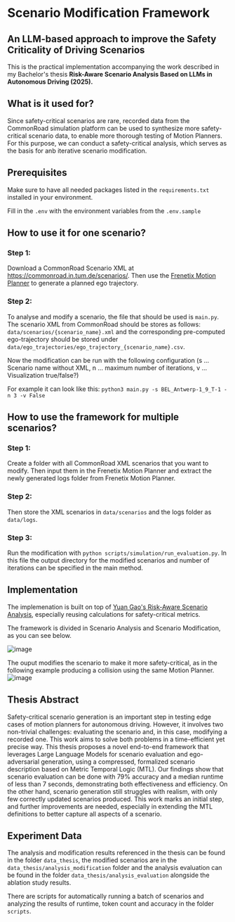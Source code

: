 # Scenario Modification Framework

## An LLM-based approach to improve the Safety Criticality of Driving Scenarios

This is the practical implementation accompanying the work described in my Bachelor's thesis **Risk-Aware Scenario Analysis Based on LLMs
in Autonomous Driving (2025).** 

## What is it used for?

Since safety-critical scenarios are rare, recorded data from the CommonRoad simulation platform can be used to synthesize more safety-critical scenario data, to enable more thorough testing of Motion Planners. For this purpose, we can conduct a safety-critical analysis, which serves as the basis for anb iterative scenario modification.

## Prerequisites

Make sure to have all needed packages listed in the `requirements.txt` installed in your environment.

Fill in the `.env` with the environment variables from the `.env.sample`

## How to use it for one scenario?
### Step 1:
Download a CommonRoad Scenario XML at https://commonroad.in.tum.de/scenarios/.
Then use the [Frenetix Motion Planner](https://github.com/TUM-AVS/Frenetix-Motion-Planner) to generate a planned ego trajectory.

### Step 2:
To analyse and modify a scenario, the file that should be used is `main.py`. The scenario XML from CommonRoad should be stores as follows: `data/scenarios/{scenario_name}.xml` and the corresponding pre-computed ego-trajectory should be stored under `data/ego_trajectories/ego_trajectory_{scenario_name}.csv`.

Now the modification can be run with the following configuration (s ... Scenario name without XML, n ... maximum number of iterations, v ... Visualization true/false?)

For example it can look like this:
`python3 main.py -s BEL_Antwerp-1_9_T-1 -n 3 -v False`

## How to use the framework for multiple scenarios?
### Step 1:
Create a folder with all CommonRoad XML scenarios that you want to modify. Then input them in the Frenetix Motion Planner and extract the newly generated logs folder from Frenetix Motion Planner. 

### Step 2:
Then store the XML scenarios in `data/scenarios` and the logs folder as `data/logs`.

### Step 3:
Run the modification with `python scripts/simulation/run_evaluation.py`. In this file the output directory for the modified scenarios and number of iterations can be specified in the main method.

## Implementation

The implemenation is built on top of [Yuan Gao's Risk-Aware Scenario Analysis](https://github.com/yuangao-tum/Riskaware-Scenario-analyse), especially reusing calculations for safety-critical metrics.

The framework is divided in Scenario Analysis and Scenario Modification, as you can see below.

![image](https://github.com/user-attachments/assets/ae92da7b-2b13-4563-88e9-08666ece567e)


The ouput modifies the scenario to make it more safety-critical, as in the following example producing a collision using the same Motion Planner.
![image](https://github.com/user-attachments/assets/24836eab-c6ac-4806-87d6-24303ba092e5)


## Thesis Abstract

 Safety-critical scenario generation is an important step in testing edge cases of motion planners
for autonomous driving. However, it involves two non-trivial challenges: evaluating the
scenario and, in this case, modifying a recorded one. This work aims to solve both problems
in a time-efficient yet precise way.
This thesis proposes a novel end-to-end framework that leverages Large Language Models
for scenario evaluation and ego-adversarial generation, using a compressed, formalized
scenario description based on Metric Temporal Logic (MTL).
Our findings show that scenario evaluation can be done with 79% accuracy and a median
runtime of less than 7 seconds, demonstrating both effectiveness and efficiency. On the
other hand, scenario generation still struggles with realism, with only few correctly updated
scenarios produced.
This work marks an initial step, and further improvements are needed, especially in
extending the MTL definitions to better capture all aspects of a scenario.

## Experiment Data

The analysis and modification results referenced in the thesis can be found in the folder `data_thesis`, the modified scenarios are in the `data_thesis/analysis_modification` folder and the analysis evaluation can be found in the folder `data_thesis/analysis_evaluation` alongside the ablation study results. 

There are scripts for automatically running a batch of scenarios and analyzing the results of runtime, token count and accuracy in the folder `scripts`.

